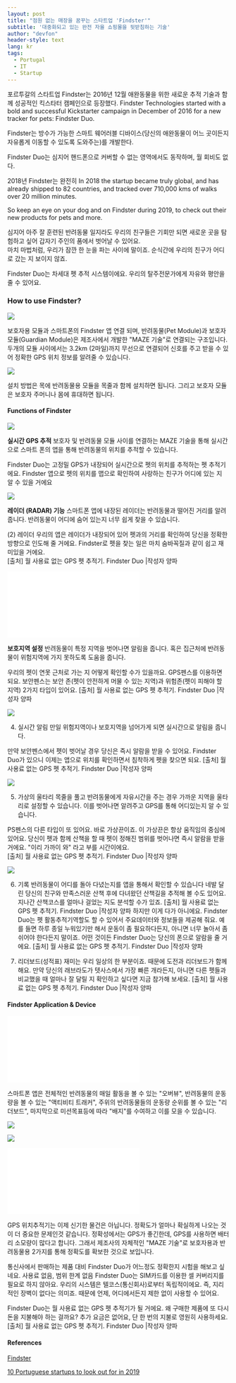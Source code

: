 ```yaml
---
layout: post
title: "점원 없는 매장을 꿈꾸는 스타트업 'Findster'"
subtitle: '대중화되고 있는 완전 자율 쇼핑몰을 뒷받침하는 기술'
author: "devfon"
header-style: text
lang: kr
tags:
  - Portugal
  - IT
  - Startup
---
```


포르투갈의 스타트업 Findster는 2016년 12월 애완동물을 위한 새로운 추적 기술과 함께 성공적인 킥스타터 캠페인으로 등장했다.
Findster Technologies started with a bold and successful Kickstarter campaign in December of 2016 for a new tracker for pets: Findster Duo. 

Findster는 방수가 가능한 스마트 웨어러블 디바이스(당신의 애완동물이 어느 곳이든지 자유롭게 이동할 수 있도록 도와주는)를 개발한다.

Findster Duo는 심지어 핸드폰으로 커버할 수 없는 영역에서도 동작하며, 월 회비도 없다.

2018년 Findster는 완전히 
In 2018 the startup became truly global, and has already shipped to 82 countries, and tracked over 710,000 kms of walks over 20 million minutes. 

So keep an eye on your dog and on Findster during 2019, to check out their new products for pets and more.

심지어 아주 잘 훈련된 반려동물 일지라도 우리의 친구들은 기회만 되면 새로운 곳을 탐험하고 싶어 갑자기 주인의 품에서 벗어날 수 있어요.   
마치 마법처럼, 우리가 잠깐 한 눈을 파는 사이에 말이죠.  순식간에 우리의 친구가 어디로 갔는 지 보이지 않죠.

Findster Duo는 차세대 펫 추적 시스템이에요. 우리의 탈주전문가에게 자유와 평안을 줄 수 있어요.  


### How to use Findster?
![](/img/in-post/maze.png)
>

보호자용 모듈과 스마트폰의 Findster 앱 연결 되며, 반려동물(Pet Module)과 보호자 모듈(Guardian Module)은 제조사에서 개발한 "MAZE 기술"로 연결되는 구조입니다. 두개의 모듈 사이에서는 3.2km (2마일)까지 무선으로 연결되어 신호를 주고 받을 수 있어 정확한 GPS 위치 정보를 알려줄 수 있습니다. 

![](/img/in-post/findster_wear.png)

설치 방법은 목에 반려동물용 모듈을 목줄과 함께 설치하면 됩니다. 그리고 보호자 모듈은 보호자 주머니나 몸에 휴대하면 됩니다. 

#### Functions of Findster
![](/img/in-post/find_gps.png)

**실시간 GPS 추적**
보호자 및 반려동물 모듈 사이를 연결하는 MAZE 기술을 통해 실시간으로 스마트 폰의 앱을 통해 반려동물의 위치를 추적할 수 있습니다. 

Findster Duo는 고정밀 GPS가 내장되어 실시간으로 펫의 위치를 추적하는 펫 추적기에요.
Findster 앱으로 펫의 위치를 맵으로 확인하여 사랑하는 친구가 어디에 있는 지 알 수 있을 거에요



![](/img/in-post/radar.png)

**레이더 (RADAR) 기능**
스마트폰 앱에 내장된 레이더는 반려동물과 떨어진 거리를 알려 줍니다. 반려동물이 어디에 숨어 있는지 너무 쉽게 찾을 수 있습니다. 


(2) 레이더
우리의 앱은 레이더가 내장되어 있어 펫과의 거리를 확인하여 당신을 정확한 방향으로 인도해 줄 거에요.
Findster로 펫을 찾는 일은 마치 숨바꼭질과 같이 쉽고 재미있을 거에요.   
[출처] 월 사용료 없는 GPS 펫 추적기. Findster Duo |작성자 양파

![](/img/in-post/find_secure.gjf)

**보호지역 설정**
반려동물이 특정 지역을 벗어나면 알림을 줍니다. 혹은 집근처에 반려동물이 위험지역에 가지 못하도록 도움을 줍니다.


우리의 펫이 연못 근처로 가는 지 어떻게 확인할 수가 있을까요.
GPS펜스를 이용하면 되요.
보안펜스는 보안 존(펫이 안전하게 머물 수 있는 지역)과 위험존(펫이 피해야 할 지역) 2가지 타입이 있어요.
[출처] 월 사용료 없는 GPS 펫 추적기. Findster Duo |작성자 양파

![](/img/in-post/alert.png)

4) 실시간 알림 
만일 위험지역이나 보호지역을 넘어가게 되면 실시간으로 알림을 줍니다.

만약 보안펜스에서 펫이 벗어날 경우 당신은 즉시 알람을 받을 수 있어요.
Findster Duo가 있으니 이제는 앱으로 위치를 확인하면서 침착하게 펫을 찾으면 되요. 
[출처] 월 사용료 없는 GPS 펫 추적기. Findster Duo |작성자 양파

![](/img/in-post/vl.png)

5) 가상의 울타리 
목줄을 풀고 반려동물에게 자유시간을 주는 경우 가까운 지역을 울타리로 설정할 수 있습니다. 이를 벗어나면 알려주고 GPS를 통해 어디있는지 알 수 있습니다.

PS펜스의 다른 타입이 또 있어요.  바로 가상끈이죠.
이 가상끈은 항상 움직임의 중심에 있어요.
당신이 펫과 함께 산책을 할 때 펫이 정해진 범위를 벗어나면 즉시 알람을 받을 거에요.
"이리 가까이 와" 라고 부를 시간이에요.  
[출처] 월 사용료 없는 GPS 펫 추적기. Findster Duo |작성자 양파

![](/img/in-post/history.png)

6) 기록 
반려동물이 어디를 돌아 다녔는지를 앱을 통해서 확인할 수 있습니다
네발 달린 당신의 친구와 만족스러운 산책 후에 다녀왔던 산책길을 추적해 볼 수도 있어요.
지나간 산책코스를 얼마나 걸었는 지도 분석할 수가 있죠. 
[출처] 월 사용료 없는 GPS 펫 추적기. Findster Duo |작성자 양파
하지만 이게 다가 아니에요.  Findster Duo는 펫 활동추적기역할도 할 수 있어서 주요데이터와 정보들을 제공해 줘요.
예를 들면 하루 종일 누워있기만 해서 운동이 좀 필요하다든지, 아니면 너무 놀아서 좀 쉬어야 한다든지 말이죠. 
어떤 것이든 Findster Duo는 당신의 폰으로 알람을 줄 거에요.
[출처] 월 사용료 없는 GPS 펫 추적기. Findster Duo |작성자 양파

8) 리더보드(성적표)
재미는 우리 일상의 한 부분이죠.  때문에 도전과 리더보드가 함께 해요.
만약 당신의 래브라도가 텟사스에서 가장 빠른 개라든지, 아니면 다른 펫들과 비교했을 때 얼마나 잘 달릴 지 확인하고 싶다면 지금 참가해 보세요. 
[출처] 월 사용료 없는 GPS 펫 추적기. Findster Duo |작성자 양파

#### Findster Application & Device
![](/img/in-post/application.gjf)

스마트폰 앱은 전체적인 반려동물의 매일 활동을 볼 수 있는 "오버뷰", 반려동물의 운동량을 볼 수 있는 "액티비티 트래커", 주위의 반려동물들의 운동량 순위를 볼 수 있는 "리더보드", 마지막으로 미션목표등에 따라 "배지"를 수여하고 이를 모을 수 있습니다. 

![](/img/in-post/device.png)

![](/img/in-post/dv2.png)

![](/img/in-post/charge.gjf)


GPS 위치추적기는 이제 신기한 물건은 아닙니다. 정확도가 얼마나 확실하게 나오는 것이 더 중요한 문제인것 같습니다. 정확성에서는 GPS가 좋긴한데, GPS를 사용하면 배터리 소모량이 많다고 합니다. 그래서 제조사의 자체적인 "MAZE 기술"로 보호자용과 반려동물용 2가지를 통해 정확도를 확보한 것으로 보입니다. 

통신사에서 판매하는 제품 대비 Findster Duo가 어느정도 정확한지 시험을 해보고 싶네요. 
사용료 없음, 범위 한계 없음 
Findster Duo는 SIM카드를 이용한 셀 커버리지를 필요로 하지 않아요.
우리의 시스템은 텔코스(통신회사)로부터 독립적이에요.  즉, 지리적인 장벽이 없다는 의미죠. 
때문에 언제, 어디에서든지 제한 없이 사용할 수 있어요.

Findster Duo는 월 사용료 없는 GPS 펫 추적기가 될 거에요.
왜 구매한 제품에 또 다시 돈을 지불해야 하는 걸까요?
추가 요금은 없어요, 단 한 번의 지불로 영원히 사용하세요.
[출처] 월 사용료 없는 GPS 펫 추적기. Findster Duo |작성자 양파

#### References
[Findster](https://getfindster.com/)

[10 Portuguese startups to look out for in 2019](https://www.eu-startups.com/2019/02/10-portuguese-startups-to-look-out-for-in-2019/)